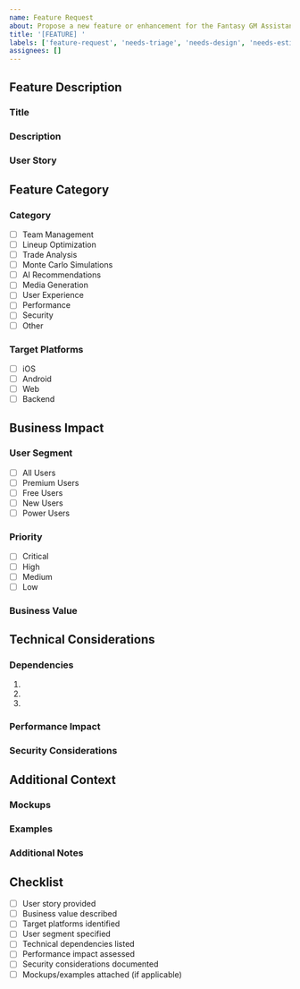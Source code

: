 ```yaml
---
name: Feature Request
about: Propose a new feature or enhancement for the Fantasy GM Assistant
title: '[FEATURE] '
labels: ['feature-request', 'needs-triage', 'needs-design', 'needs-estimation']
assignees: []
---
```


## Feature Description
### Title
<!-- Provide a clear and concise title for the feature -->

### Description
<!-- Provide a detailed description of the proposed feature -->

### User Story
<!-- Format: As a [user type], I want [goal] so that [benefit] -->

## Feature Category
### Category
<!-- Select one category that best fits your feature request -->
- [ ] Team Management
- [ ] Lineup Optimization
- [ ] Trade Analysis
- [ ] Monte Carlo Simulations
- [ ] AI Recommendations
- [ ] Media Generation
- [ ] User Experience
- [ ] Performance
- [ ] Security
- [ ] Other

### Target Platforms
<!-- Select all platforms this feature should support -->
- [ ] iOS
- [ ] Android
- [ ] Web
- [ ] Backend

## Business Impact
### User Segment
<!-- Select the primary user segment this feature targets -->
- [ ] All Users
- [ ] Premium Users
- [ ] Free Users
- [ ] New Users
- [ ] Power Users

### Priority
<!-- Select the proposed priority level -->
- [ ] Critical
- [ ] High
- [ ] Medium
- [ ] Low

### Business Value
<!-- Describe the expected impact on user engagement, retention, or revenue -->

## Technical Considerations
### Dependencies
<!-- List any required technical dependencies or integrations -->
1. 
2. 
3. 

### Performance Impact
<!-- Describe any expected impact on system performance -->

### Security Considerations
<!-- Detail any security implications or requirements -->

## Additional Context
### Mockups
<!-- Attach any visual mockups or wireframes (if applicable) -->

### Examples
<!-- Provide examples from similar features or products (if applicable) -->

### Additional Notes
<!-- Add any other context about the feature request here -->

## Checklist
<!-- Ensure all applicable items are checked before submission -->
- [ ] User story provided
- [ ] Business value described
- [ ] Target platforms identified
- [ ] User segment specified
- [ ] Technical dependencies listed
- [ ] Performance impact assessed
- [ ] Security considerations documented
- [ ] Mockups/examples attached (if applicable)